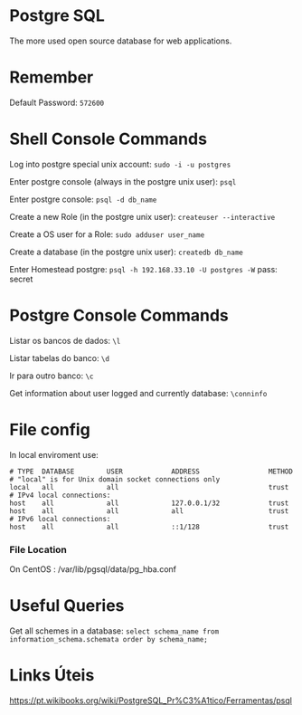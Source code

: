 # Postgre SQL

The more used open source database for web applications.

# Remember

Default Password: ```572600```

# Shell Console Commands

Log into postgre special unix account: ```sudo -i -u postgres```

Enter postgre console (always in the postgre unix user): ```psql```

Enter postgre console: ```psql -d db_name```

Create a new Role (in the postgre unix user): ```createuser --interactive```

Create a OS user for a Role: ```sudo adduser user_name```

Create a database (in the postgre unix user): ```createdb db_name```

Enter Homestead postgre: ```psql -h 192.168.33.10 -U postgres -W``` pass: secret

# Postgre Console Commands

Listar os bancos de dados: ```\l```

Listar tabelas do banco: ```\d```

Ir para outro banco: ```\c```

Get information about user logged and currently database: ```\conninfo```

# File config

In local enviroment use:

```
# TYPE  DATABASE        USER            ADDRESS                 METHOD
# "local" is for Unix domain socket connections only
local   all             all                                     trust
# IPv4 local connections:
host    all             all             127.0.0.1/32            trust
host    all             all             all                     trust
# IPv6 local connections:
host    all             all             ::1/128                 trust
```

### File Location

On CentOS : /var/lib/pgsql/data/pg_hba.conf

# Useful Queries

Get all schemes in a database: ```select schema_name from information_schema.schemata order by schema_name;```

# Links Úteis

https://pt.wikibooks.org/wiki/PostgreSQL_Pr%C3%A1tico/Ferramentas/psql

